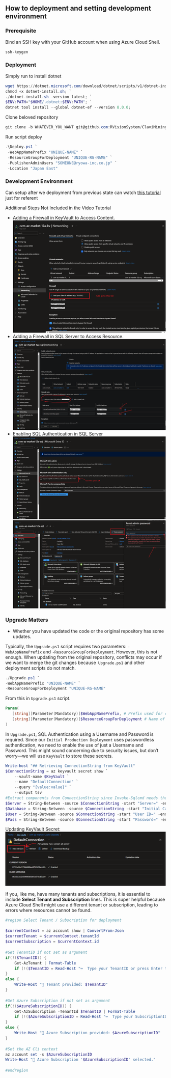 ## How to deployment and setting development environment

### Prerequisite
Bind an SSH key with your GitHub account when using Azure Cloud Shell.
```powershell
ssh-keygen
```

### Deployment
Simply run to install dotnet
```powershell
wget https://dotnet.microsoft.com/download/dotnet/scripts/v1/dotnet-install.sh; `
chmod +x dotnet-install.sh; `
./dotnet-install.sh -version latest; `
$ENV:PATH="$HOME/.dotnet:$ENV:PATH"; `
dotnet tool install --global dotnet-ef --version 8.0.0;
```
Clone beloved repository
```powershell
git clone -b WHATEVER_YOU_WANT git@github.com:RVisionSystem/ClaviMining_Commercial-Marketplace-SaaS-Accelerator.git
```
Run script deploy
```powershell
.\Deploy.ps1 `
 -WebAppNamePrefix "UNIQUE-NAME" `
 -ResourceGroupForDeployment "UNIQUE-RG-NAME" `
 -PublisherAdminUsers "SOMEONE@ryowa-inc.co.jp" `
 -Location "Japan East"
```

### Development Environment
Can setup after we deployment from previous state can watch [this tutorial](https://www.youtube.com/watch?v=H8p9n1bVTjY) just for referent

Additional Steps Not Included in the Video Tutorial
- Adding a Firewall in KeyVault to Access Content.
![Image_Adding_FW_KV](/docs/images/ryowaguide_Image_Adding_FW_KV.png)
- Adding a Firewall in SQL Server to Access Resource.
![Image_Adding_FW_SQLServer](/docs/images/ryowaguide_Image_Adding_FW_SQLServer.png)
- Enabling SQL Authentication in SQL Server
![Image_Enabling_SQLAuthenticate_In_SQLServer](/docs/images/ryowaguide_Image_Enabling_SQLAuthenticate_In_SQLServer.png)
![Image_Reset_Admin_Password_SQLAuthenticate_In_SQLServer](/docs/images/ryowaguide_Reset_Admin_Password_SQLServer.png)


### Upgrade Matters
- Whether you have updated the code or the original repository has some updates.

Typically, the `Upgrade.ps1` script requires two parameters: `-WebAppNamePrefix` and `-ResourceGroupForDeployment`. However, this is not enough. When updating from the original repository, conflicts may occur if we want to merge the git changes because` Upgrade.ps1` and other deployment scripts do not match.

```powershell
./Upgrade.ps1 `
-WebAppNamePrefix "UNIQUE-NAME" `
-ResourceGroupForDeployment "UNIQUE-RG-NAME"
```

From this in `Upgrade.ps1` script.
```powershell
Param(  
   [string][Parameter(Mandatory)]$WebAppNamePrefix, # Prefix used for creating web applications
   [string][Parameter(Mandatory)]$ResourceGroupForDeployment # Name of the resource group to deploy the resources
)
```

In `Upgrade.ps1`, SQL Authentication using a Username and Password is required. Since our `Initial Production Deployment` uses passwordless authentication, we need to enable the use of just a Username and Password. This might sound concerning due to security issues, but don’t worry—we will use `KeyVault` to store these secrets.

```powershell
Write-host "## Retrieving ConnectionString from KeyVault" 
$ConnectionString = az keyvault secret show `
	--vault-name $KeyVault `
	--name "DefaultConnection" `
	--query "{value:value}" `
	--output tsv
#Extract components from ConnectionString since Invoke-Sqlcmd needs them separately
$Server = String-Between -source $ConnectionString -start "Server=" -end ";"
$Database = String-Between -source $ConnectionString -start "Initial Catalog=" -end ";"
$User = String-Between -source $ConnectionString -start "User ID=" -end ";"
$Pass = String-Between -source $ConnectionString -start "Password=" -end ";"
```
Updating KeyVault Secret:
![Image_Updating_KeyVault_Secret](/docs/images/ryowaguide-kv-update-new-version.png)

If you, like me, have many tenants and subscriptions, it is essential to include **Select Tenant and Subscription** lines. This is super helpful because Azure Cloud Shell might use a different tenant or subscription, leading to errors where resources cannot be found.

```powershell
#region Select Tenant / Subscription for deployment

$currentContext = az account show | ConvertFrom-Json
$currentTenant = $currentContext.tenantId
$currentSubscription = $currentContext.id

#Get TenantID if not set as argument
if(!($TenantID)) {    
    Get-AzTenant | Format-Table
    if (!($TenantID = Read-Host "⌨  Type your TenantID or press Enter to accept your current one [$currentTenant]")) { $TenantID = $currentTenant }    
}
else {
    Write-Host "🔑 Tenant provided: $TenantID"
}

#Get Azure Subscription if not set as argument
if(!($AzureSubscriptionID)) {    
    Get-AzSubscription -TenantId $TenantID | Format-Table
    if (!($AzureSubscriptionID = Read-Host "⌨  Type your SubscriptionID or press Enter to accept your current one [$currentSubscription]")) { $AzureSubscriptionID = $currentSubscription }
}
else {
    Write-Host "🔑 Azure Subscription provided: $AzureSubscriptionID"
}

#Set the AZ Cli context
az account set -s $AzureSubscriptionID
Write-Host "🔑 Azure Subscription '$AzureSubscriptionID' selected."

#endregion
```
